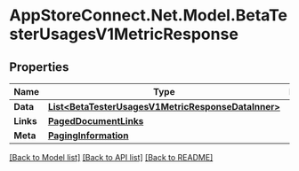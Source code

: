 # AppStoreConnect.Net.Model.BetaTesterUsagesV1MetricResponse

## Properties

Name | Type | Description | Notes
------------ | ------------- | ------------- | -------------
**Data** | [**List&lt;BetaTesterUsagesV1MetricResponseDataInner&gt;**](BetaTesterUsagesV1MetricResponseDataInner.md) |  | 
**Links** | [**PagedDocumentLinks**](PagedDocumentLinks.md) |  | 
**Meta** | [**PagingInformation**](PagingInformation.md) |  | [optional] 

[[Back to Model list]](../README.md#documentation-for-models) [[Back to API list]](../README.md#documentation-for-api-endpoints) [[Back to README]](../README.md)

